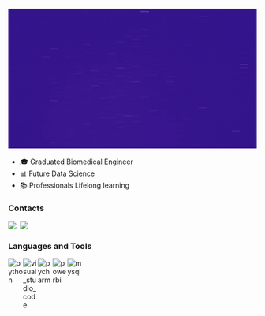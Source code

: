 <p align="center">
  <img src="https://github.com/brunalimap/brunalimap/blob/main/img/imagem.gif" >
</p>



-  🎓 Graduated Biomedical Engineer 
-  📊 Future Data Science 
-  📚 Professionals Lifelong learning


### Contacts
[<img align="left"  width="24px" src="https://cdn.jsdelivr.net/npm/simple-icons@3.4.0/icons/linkedin.svg" />](https://www.linkedin.com/in/brunalimap)
[<img align="left"  width="24px" src="https://img.icons8.com/ios-filled/50/000000/new-post.png"/>](brunapereira@geb.inatel.br)

</br>

### Languages and Tools
<img align="left" alt="python" width="30px" src="https://cdn3.iconfinder.com/data/icons/logos-and-brands-adobe/512/267_Python-512.png" />
<img align="left" alt="visual_studio_code" width="30px" src="https://upload.wikimedia.org/wikipedia/commons/9/9a/Visual_Studio_Code_1.35_icon.svg" />
<img align="left" alt="pycharm" width="30px" src="https://upload.wikimedia.org/wikipedia/commons/a/a1/PyCharm_Logo.svg" />
<img align="left" alt="powerbi" width="30px" src="https://img.icons8.com/color/48/000000/power-bi.png" />
<img align="left" alt="mysql" width="30px" src="https://img.icons8.com/ios-filled/50/000000/mysql-logo.png" />








